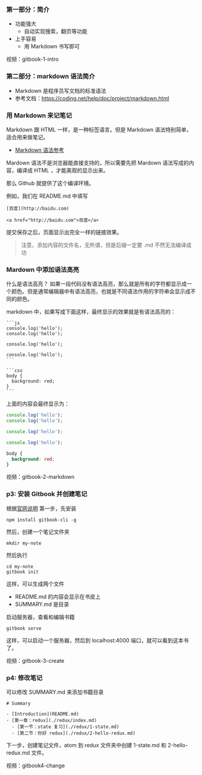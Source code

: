 ### 第一部分：简介

- 功能强大
  - 自动实现搜索，翻页等功能
- 上手容易
  - 用 Markdown 书写即可

视频：gitbook-1-intro

### 第二部分：markdown 语法简介

- Markdown 是程序员写文档的标准语法
- 参考文档：https://coding.net/help/doc/project/markdown.html



### 用 Markdown 来记笔记

Markdown 跟 HTML 一样，是一种标签语言。但是 Markdown 语法特别简单，适合用来做笔记。


- [Markdown 语法参考](https://coding.net/help/doc/project/markdown.html)

Mardown 语法不是浏览器能直接支持的，所以需要先把 Mardown 语法写成的内容，编译成
HTML ，才能美观的显示出来。

那么 Github 就提供了这个编译环境。


例如，我们在 README.md 中填写

```
[百度](http://baidu.com)

<a href="http://baidu.com">百度</a>
```

提交保存之后，页面显示出完全一样的链接效果。

> 注意，添加内容的文件名，无所谓，但是后缀一定要 .md 不然无法编译成功


### Mardown 中添加语法高亮


什么是语法高亮？ 如果一段代码没有语法高亮，那么就是所有的字符都显示成一个颜色。但是通常编辑器中有语法高亮，也就是不同语法作用的字符串会显示成不同的颜色。

markdown 中，如果写成下面这样，最终显示的效果就是有语法高亮的：

    ```js
    console.log('hello');
    console.log('hello');

    console.log('hello');

    console.log('hello');
    ```

    ```css
    body {
      background: red;
    }
    ```

上面的内容会最终显示为：


```js
console.log('hello');
console.log('hello');

console.log('hello');

console.log('hello');
```

```css
body {
  background: red;
}
```

视频：gitbook-2-markdown


### p3: 安装 Gitbook 并创建笔记

根据[官网说明](https://github.com/GitbookIO/gitbook/blob/master/docs/setup.md) 第一步，先安装

```
npm install gitbook-cli -g
```


然后，创建一个笔记文件夹

```
mkdir my-note
```

然后执行

```
cd my-note
gitbook init
```

这样，可以生成两个文件

- README.md 的内容会显示在书皮上
- SUMMARY.md 是目录

启动服务器，查看和编辑书籍

```
gitbook serve
```

这样，可以启动一个服务器，然后到 localhost:4000 端口，就可以看到这本书了。

视频：gitbook-3-create

### p4: 修改笔记

可以修改 SUMMARY.md 来添加书籍目录

```
# Summary

- [Introduction](README.md)
- [第一章：redux](./redux/index.md)
  - [第一节：state 复习](./redux/1-state.md)
  - [第二节：你好 redux](./redux/2-hello-redux.md)
```

下一步，创建笔记文件，atom 到 redux 文件夹中创建 1-state.md 和 2-hello-redux.md 文件。

视频：gitbook4-change
